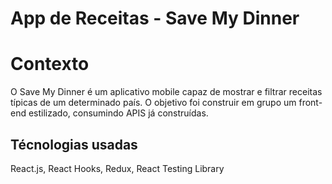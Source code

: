 # App de Receitas - Save My Dinner

# Contexto

O Save My Dinner é um aplicativo mobile capaz de mostrar e filtrar receitas típicas de um determinado país. O objetivo foi construir em grupo um front-end estilizado, consumindo APIS já construídas.

## Técnologias usadas

React.js,
React Hooks,
Redux,
React Testing Library
